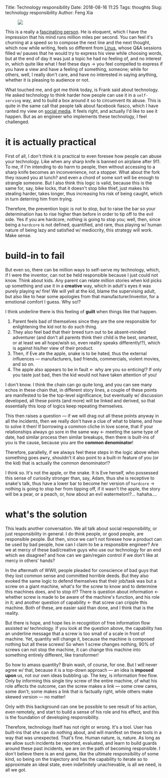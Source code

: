 Title: Technology responsibility
Date: 2018-08-16 11:25
Tags: thoughts
Slug: technology responsibility
Author: Feng Xia


<figure class="col l5 m5 s12">
  <img src="{{SITEURL}}/images/funny/adam-eve-cartoon-cholesterol.jpg"/>
</figure>



This is a really a [fascinating person][1]. He is eloquent, which I
have the impression that his mind runs million miles per second. You
can feel it's churning at a speed so to compose the next line and the
next thought, which now while writing, feels so different from [Linus][2],
whose Q&A sessions filled w/ pauses that he would try to express his
view while choosing words, but at the end of day it was just a topic
he had no feeling of, and no interest in, which quite like what I feel
these days &rarr; you feel compelled to express if you have a view and
have a feeling of something, someone; while for others, well, I really
don't care, and have no interested in saying anything, whether it is
pleasing to audience or not.

What touched me, and got me think today, is Frank said about
technology. He asked technology to think harder how people can use it
in a `self-serving` way, and to build a box around it so to circumvent
its abuse. This is quite in the same call that people talk about
facebook fiasco, which I have ranted my view on [social media][3]. It
feels right, and actually I'd like to see it happen. But as an
engineer who implements these technology, I feel challenged.

# it is actually practical

First of all, I don't think it is practical to even foresee how people
can abuse your technology. Like when any sharp knife is banned on
airplane after 911. To me, if I'm intending to do harm to people, then
without accessing to a sharp knife becomes an inconvenience, not a
stopper. What about the fork they issued you at lunch? and even a
chord of some sort will be enough to strangle someone. But I also
think this logic is valid, because this is the same for, say, bike
locks, that it doesn't stop bike thief, just makes his stealing
harder, takes longer, thus increasing his risk of being caught, which
in turn deterring him from trying.

Therefore, the prevention logic is not to stop, but to raise the bar
so your determination has to rise higher than before in order to tip
off to the evil side. Yes if you are hardcore, nothing is going to
stop you; well, then, since being a `hardcore` is not defined,
quantified, and rare, thus playing w/ human nature of being lazy and
satisfied w/ mediocrity, this strategy will work. Make sense.

# build-in to fail

But even so, there can be million ways to self-serve my technology,
which, if I were the inventor, can not be held responsible because I
just could not know. Think about kids. Any parent can relate million
stories when kid picks up something and use it in a **creative** way,
which in adult's eyes it was purely playing w/ fire! We will yell at
the kid, blame the supervising adult, but also like to hear some
apologies from that manufacturer/inventor, for a emotional comfort I
guess. Why so!?

I think underline there is this feeling of **guilt** when things like
that happen. 

1. Parent feels bad of themselves since they are the one responsible
   for enlightening the kid not to do such thing.
2. They also feel bad that their breed turn out to be absent-minded
   adventurer (and don't all parents think their child is the best,
   smartest, or at least we all hope/wish so, even reality speaks
   differently!?), which is against his/her view of their product.
3. Then, if Eve ate the apple, snake is to be hated, thus the external
   influences &mdash; manufacturers, bad friends, commercials, violent
   movies, and so on.
4. The apple also appears to be in fault &larr; why are you so
   enticing!? If only you taste just bad, then the kid would not have
   taken attention of you!

I don't know. I think the chain can go quite long, and you can see
many echos in these chain that, in different story lines, a couple of
these points are manifested to be the top-level significance, but
eventually w/ discussion developed, all these points (and more) will
be linked and derived, so that essentially this loop of logics keep
repeating themselves. 

This then raises a question &mdash; if we will drag out all these
points anyway in all the incidents, then we really don't have a clue
of what to blame, and how to solve it then! If borrowing a common
cliche in love scene, that if your relationships always go sore in the
same way &larr; meeting the same type of date, had similar process
then similar breakups, then there is built-ins of you is the cause,
because you are the **common denominator**! 

Therefore, parallelly, if we always feel these steps in the logic
above when something goes awry, shouldn't it also point to a built-in
feature of you (or the kid) that is actually the common denominator!? 

I think so. It's not the apple, or the snake. It is Eve herself, who
possessed this sense of curiosity stronger than, say, Adam, thus she
is receptive to snake's talk, thus have a lower bar to become her
version of `hardcore` &rarr; nothing is going to stop her from tipping
off, if it wasn't the apple, the story will be a pear, or a peach, or,
how about an evil watermelon!?... hahaha....

# what's the solution

This leads another conversation. We all talk about social
responsibility, or just responsibility in general. I do think people,
or good people, are responsible people. But then, since we can't not
foresee how a product can be used by bad people, how can I claim to be
a responsible engineer? Are we at mercy of these bad/creative guys who
use our technology for an end which we disagree? and how can we
gain/regain control if we don't like at mercy in others' hands?

In the aftermath of WWII, people pleaded for conscience of bad guys
that they lost common sense and committed horrible deeds. But they
also evoked the same logic to defend themselves that their job/task
was but a screw on a giant machine, what's for the screw to know and
to determine this machines does, and to stop it!? There is question
about information &larr; whether screw is made to be aware of the
machine's function, and his role in it; and another question of
capability &larr; that screw can cripple this machine. Both of these,
are easier said than done, and I think that is the reality.

But there is hope, and hope lies in recognition of free information
flow assisted w/ technology. If you look at the question above, the
capability has an underline message that a screw is too small of a
scale in front of machine. Yet, quantity will change it, because the
machine is composed nothing but all these screws! So when 1 screw
changes nothing, 90% of screws can not stop the machine, it can change
this machine into something entirely different, like transformer!

So how to amass quantity? Brain wash, of course, for one. But I will
never agree w/ that, because it is a top-down approach &mdash; an idea
is **imposed upon** us, not our own ideas bubbling up. The key, is
information free flow. Only by informing this single tiny screw of the
entire machine, of what his role affects the outcome, can the screw
makes a link &mdash; some crew cares, some don't; some makes a link
that is factually right, while others make skewed version &mdash; no
matter! 

Only with this background can one be possible to see result of his
action, even remotely, and start to build a sense of his role and his
effect, and this is the foundation of developing responsibility.

Therefore, technology itself has not right or wrong. It's a tool. User
has built-ins that she can do nothing about, and will manifest on these
tools in a way that was unexpected. That's fine. Human nature, is,
nature. As long as we allow such incidents be reported, evaluated, and
learn to build guards around these past incidents, we are on the path
of becoming responsible. I don't believe there is an end game, like
the ultimate responsibility of some kind, so being on the trajectory
and has the capability to iterate so to approximate an ideal state,
even indefinitely unachievable, is all we need, is all we got. 




[1]: https://www.youtube.com/watch?v=vsMydMDi3rI
[2]: https://www.youtube.com/watch?v=1Mg5_gxNXTo
[3]: {filename}/thoughts/social%20media.md

